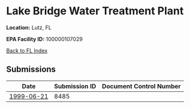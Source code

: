 # Lake Bridge Water Treatment Plant

**Location:** Lutz, FL

**EPA Facility ID:** 100000107029

[Back to FL Index](../../index.md)

## Submissions

| Date | Submission ID | Document Control Number |
|------|--------------|-------------------------|
| [1999-06-21](submissions/8485.md) | 8485 |  |
